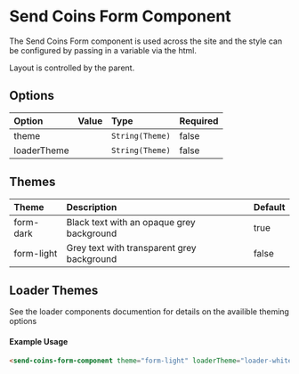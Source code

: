 # Send Coins Form Component

The Send Coins Form component is used across the site and the style can be configured by passing in a variable via the html.

Layout is controlled by the parent.

## Options

| Option | Value | Type | Required |
|:-----------|:-----------|:-----------|:-----------|
| theme | | `String(Theme)` | false |
| loaderTheme | | `String(Theme)` | false |

## Themes

| Theme | Description | Default|
|:-----------|:-----------|:-----------|
| form-dark | Black text with an opaque grey background | true |
| form-light | Grey text with transparent grey background | false |

## Loader Themes
See the loader components documention for details on the availible theming options

#### Example Usage
```html
<send-coins-form-component theme="form-light" loaderTheme="loader-white"></send-coins-form-component>
```
